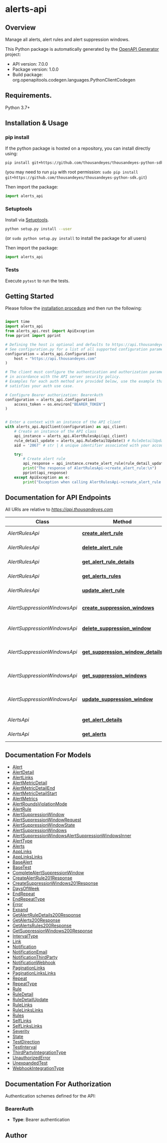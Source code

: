 # alerts-api

## Overview
Manage all alerts, alert rules and alert suppression windows.

This Python package is automatically generated by the [OpenAPI Generator](https://openapi-generator.tech) project:

- API version: 7.0.0
- Package version: 1.0.0
- Build package: org.openapitools.codegen.languages.PythonClientCodegen

## Requirements.

Python 3.7+

## Installation & Usage
### pip install

If the python package is hosted on a repository, you can install directly using:

```sh
pip install git+https://github.com/thousandeyes/thousandeyes-python-sdk.git
```
(you may need to run `pip` with root permission: `sudo pip install git+https://github.com/thousandeyes/thousandeyes-python-sdk.git`)

Then import the package:
```python
import alerts_api
```

### Setuptools

Install via [Setuptools](http://pypi.python.org/pypi/setuptools).

```sh
python setup.py install --user
```
(or `sudo python setup.py install` to install the package for all users)

Then import the package:
```python
import alerts_api
```

### Tests

Execute `pytest` to run the tests.

## Getting Started

Please follow the [installation procedure](#installation--usage) and then run the following:

```python

import time
import alerts_api
from alerts_api.rest import ApiException
from pprint import pprint

# Defining the host is optional and defaults to https://api.thousandeyes.com
# See configuration.py for a list of all supported configuration parameters.
configuration = alerts_api.Configuration(
    host = "https://api.thousandeyes.com"
)

# The client must configure the authentication and authorization parameters
# in accordance with the API server security policy.
# Examples for each auth method are provided below, use the example that
# satisfies your auth use case.

# Configure Bearer authorization: BearerAuth
configuration = alerts_api.Configuration(
    access_token = os.environ["BEARER_TOKEN"]
)


# Enter a context with an instance of the API client
with alerts_api.ApiClient(configuration) as api_client:
    # Create an instance of the API class
    api_instance = alerts_api.AlertRulesApi(api_client)
    rule_detail_update = alerts_api.RuleDetailUpdate() # RuleDetailUpdate | 
    aid = '2067' # str | A unique identifier associated with your account group. You can retrieve your `AccountGroupId` from the `/account-groups` endpoint. Note that you must be assigned to the target account group. Specifying this parameter without being assigned to the target account group will result in an error response. (optional)

    try:
        # Create alert rule
        api_response = api_instance.create_alert_rule(rule_detail_update, aid=aid)
        print("The response of AlertRulesApi->create_alert_rule:\n")
        pprint(api_response)
    except ApiException as e:
        print("Exception when calling AlertRulesApi->create_alert_rule: %s\n" % e)

```

## Documentation for API Endpoints

All URIs are relative to *https://api.thousandeyes.com*

Class | Method | HTTP request | Description
------------ | ------------- | ------------- | -------------
*AlertRulesApi* | [**create_alert_rule**](docs/AlertRulesApi.md#create_alert_rule) | **POST** /v7/alerts/rules | Create alert rule
*AlertRulesApi* | [**delete_alert_rule**](docs/AlertRulesApi.md#delete_alert_rule) | **DELETE** /v7/alerts/rules/{ruleId} | Delete alert rule
*AlertRulesApi* | [**get_alert_rule_details**](docs/AlertRulesApi.md#get_alert_rule_details) | **GET** /v7/alerts/rules/{ruleId} | Retrieve alert rule
*AlertRulesApi* | [**get_alerts_rules**](docs/AlertRulesApi.md#get_alerts_rules) | **GET** /v7/alerts/rules | List alert rules
*AlertRulesApi* | [**update_alert_rule**](docs/AlertRulesApi.md#update_alert_rule) | **PUT** /v7/alerts/rules/{ruleId} | Update alert rule
*AlertSuppressionWindowsApi* | [**create_suppression_windows**](docs/AlertSuppressionWindowsApi.md#create_suppression_windows) | **POST** /v7/alert-suppression-windows | Create alert suppression window
*AlertSuppressionWindowsApi* | [**delete_suppression_window**](docs/AlertSuppressionWindowsApi.md#delete_suppression_window) | **DELETE** /v7/alert-suppression-windows/{windowId} | Delete alert suppression window
*AlertSuppressionWindowsApi* | [**get_suppression_window_details**](docs/AlertSuppressionWindowsApi.md#get_suppression_window_details) | **GET** /v7/alert-suppression-windows/{windowId} | Retrieve alert suppression window
*AlertSuppressionWindowsApi* | [**get_suppression_windows**](docs/AlertSuppressionWindowsApi.md#get_suppression_windows) | **GET** /v7/alert-suppression-windows | List alert suppression windows
*AlertSuppressionWindowsApi* | [**update_suppression_window**](docs/AlertSuppressionWindowsApi.md#update_suppression_window) | **PUT** /v7/alert-suppression-windows/{windowId} | Update alert suppression window
*AlertsApi* | [**get_alert_details**](docs/AlertsApi.md#get_alert_details) | **GET** /v7/alerts/{alertId} | Retrieve alert details
*AlertsApi* | [**get_alerts**](docs/AlertsApi.md#get_alerts) | **GET** /v7/alerts | List active alerts


## Documentation For Models

 - [Alert](docs/Alert.md)
 - [AlertDetail](docs/AlertDetail.md)
 - [AlertLinks](docs/AlertLinks.md)
 - [AlertMetricDetail](docs/AlertMetricDetail.md)
 - [AlertMetricDetailEnd](docs/AlertMetricDetailEnd.md)
 - [AlertMetricDetailStart](docs/AlertMetricDetailStart.md)
 - [AlertMetrics](docs/AlertMetrics.md)
 - [AlertRoundsViolationMode](docs/AlertRoundsViolationMode.md)
 - [AlertRule](docs/AlertRule.md)
 - [AlertSuppressionWindow](docs/AlertSuppressionWindow.md)
 - [AlertSuppressionWindowRequest](docs/AlertSuppressionWindowRequest.md)
 - [AlertSuppressionWindowState](docs/AlertSuppressionWindowState.md)
 - [AlertSuppressionWindows](docs/AlertSuppressionWindows.md)
 - [AlertSuppressionWindowsAlertSuppressionWindowsInner](docs/AlertSuppressionWindowsAlertSuppressionWindowsInner.md)
 - [AlertType](docs/AlertType.md)
 - [Alerts](docs/Alerts.md)
 - [AppLinks](docs/AppLinks.md)
 - [AppLinksLinks](docs/AppLinksLinks.md)
 - [BaseAlert](docs/BaseAlert.md)
 - [BaseTest](docs/BaseTest.md)
 - [CompleteAlertSuppressionWindow](docs/CompleteAlertSuppressionWindow.md)
 - [CreateAlertRule201Response](docs/CreateAlertRule201Response.md)
 - [CreateSuppressionWindows201Response](docs/CreateSuppressionWindows201Response.md)
 - [DaysOfWeek](docs/DaysOfWeek.md)
 - [EndRepeat](docs/EndRepeat.md)
 - [EndRepeatType](docs/EndRepeatType.md)
 - [Error](docs/Error.md)
 - [Expand](docs/Expand.md)
 - [GetAlertRuleDetails200Response](docs/GetAlertRuleDetails200Response.md)
 - [GetAlerts200Response](docs/GetAlerts200Response.md)
 - [GetAlertsRules200Response](docs/GetAlertsRules200Response.md)
 - [GetSuppressionWindows200Response](docs/GetSuppressionWindows200Response.md)
 - [IntervalType](docs/IntervalType.md)
 - [Link](docs/Link.md)
 - [Notification](docs/Notification.md)
 - [NotificationEmail](docs/NotificationEmail.md)
 - [NotificationThirdParty](docs/NotificationThirdParty.md)
 - [NotificationWebhook](docs/NotificationWebhook.md)
 - [PaginationLinks](docs/PaginationLinks.md)
 - [PaginationLinksLinks](docs/PaginationLinksLinks.md)
 - [Repeat](docs/Repeat.md)
 - [RepeatType](docs/RepeatType.md)
 - [Rule](docs/Rule.md)
 - [RuleDetail](docs/RuleDetail.md)
 - [RuleDetailUpdate](docs/RuleDetailUpdate.md)
 - [RuleLinks](docs/RuleLinks.md)
 - [RuleLinksLinks](docs/RuleLinksLinks.md)
 - [Rules](docs/Rules.md)
 - [SelfLinks](docs/SelfLinks.md)
 - [SelfLinksLinks](docs/SelfLinksLinks.md)
 - [Severity](docs/Severity.md)
 - [State](docs/State.md)
 - [TestDirection](docs/TestDirection.md)
 - [TestInterval](docs/TestInterval.md)
 - [ThirdPartyIntegrationType](docs/ThirdPartyIntegrationType.md)
 - [UnauthorizedError](docs/UnauthorizedError.md)
 - [UnexpandedTest](docs/UnexpandedTest.md)
 - [WebhookIntegrationType](docs/WebhookIntegrationType.md)


<a id="documentation-for-authorization"></a>
## Documentation For Authorization


Authentication schemes defined for the API:
<a id="BearerAuth"></a>
### BearerAuth

- **Type**: Bearer authentication


## Author




